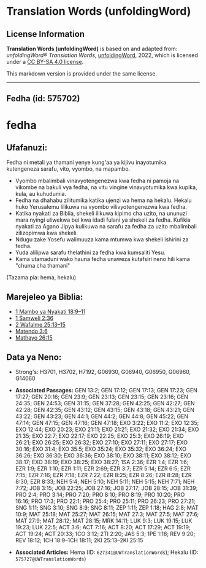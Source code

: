 # Translation Words (unfoldingWord)

## License Information

**Translation Words (unfoldingWord)** is based on and adapted from: _unfoldingWord® Translation Words_, [unfoldingWord](https://unfoldingword.org/utw), 2022, which is licensed under a [CC BY-SA 4.0 license](https://creativecommons.org/licenses/by-sa/4.0/legalcode.en).

This markdown version is provided under the same license.



--------------------------------

## Fedha (id: 575702)

fedha
=====

Ufafanuzi:
----------

Fedha ni metali ya thamani yenye kung'aa ya kijivu inayotumika kutengeneza sarafu, vito, vyombo, na mapambo.

* Vyombo mbalimbali vinavyotengenezwa kwa fedha ni pamoja na vikombe na bakuli vya fedha, na vitu vingine vinavyotumika kwa kupika, kula, au kuhudumia.
* Fedha na dhahabu zilitumika katika ujenzi wa hema na hekalu. Hekalu huko Yerusalemu lilikuwa na vyombo vilivyotengenezwa kwa fedha.
* Katika nyakati za Biblia, shekeli ilikuwa kipimo cha uzito, na ununuzi mara nyingi uliwekwa bei kwa idadi fulani ya shekeli za fedha. Kufikia nyakati za Agano Jipya kulikuwa na sarafu za fedha za uzito mbalimbali zilizopimwa kwa shekeli.
* Ndugu zake Yosefu walimuuza kama mtumwa kwa shekeli ishirini za fedha.
* Yuda alilipwa sarafu thelathini za fedha kwa kumsaliti Yesu.
* Kama utamaduni wako hauna fedha unaweza kutafsiri neno hili kama "chuma cha thamani"

(Tazama pia: hema, hekalu)

Marejeleo ya Biblia:
--------------------

* [1 Mambo ya Nyakati 18:9–11](https://ref.ly/1Chr18:9-1Chr18:11)
* [1 Samweli 2:36](https://ref.ly/1Sam2:36)
* [2 Wafalme 25:13–15](https://ref.ly/2Kgs25:13-2Kgs25:15)
* [Matendo 3:6](https://ref.ly/Acts3:6)
* [Mathayo 26:15](https://ref.ly/Matt26:15)

Data ya Neno:
-------------

* Strong's: H3701, H3702, H7192, G06930, G06940, G06950, G06960, G14060

* **Associated Passages:** GEN 13:2; GEN 17:12; GEN 17:13; GEN 17:23; GEN 17:27; GEN 20:16; GEN 23:9; GEN 23:13; GEN 23:15; GEN 23:16; GEN 24:35; GEN 24:53; GEN 31:15; GEN 37:28; GEN 42:25; GEN 42:27; GEN 42:28; GEN 42:35; GEN 43:12; GEN 43:15; GEN 43:18; GEN 43:21; GEN 43:22; GEN 43:23; GEN 44:1; GEN 44:2; GEN 44:8; GEN 45:22; GEN 47:14; GEN 47:15; GEN 47:16; GEN 47:18; EXO 3:22; EXO 11:2; EXO 12:35; EXO 12:44; EXO 20:23; EXO 21:11; EXO 21:21; EXO 21:32; EXO 21:34; EXO 21:35; EXO 22:7; EXO 22:17; EXO 22:25; EXO 25:3; EXO 26:19; EXO 26:21; EXO 26:25; EXO 26:32; EXO 27:10; EXO 27:11; EXO 27:17; EXO 30:16; EXO 31:4; EXO 35:5; EXO 35:24; EXO 35:32; EXO 36:24; EXO 36:26; EXO 36:30; EXO 36:36; EXO 38:10; EXO 38:11; EXO 38:12; EXO 38:17; EXO 38:19; EXO 38:25; EXO 38:27; 1SA 2:36; EZR 1:4; EZR 1:6; EZR 1:9; EZR 1:10; EZR 1:11; EZR 2:69; EZR 3:7; EZR 5:14; EZR 6:5; EZR 7:15; EZR 7:16; EZR 7:18; EZR 7:22; EZR 8:25; EZR 8:26; EZR 8:28; EZR 8:30; EZR 8:33; NEH 5:4; NEH 5:10; NEH 5:11; NEH 5:15; NEH 7:71; NEH 7:72; JOB 3:15; JOB 22:25; JOB 27:16; JOB 27:17; JOB 28:15; JOB 31:39; PRO 2:4; PRO 3:14; PRO 7:20; PRO 8:10; PRO 8:19; PRO 10:20; PRO 16:16; PRO 17:3; PRO 22:1; PRO 25:4; PRO 25:11; PRO 26:23; PRO 27:21; SNG 1:11; SNG 3:10; SNG 8:9; SNG 8:11; ZEP 1:11; ZEP 1:18; HAG 2:8; MAT 10:9; MAT 25:18; MAT 25:27; MAT 26:15; MAT 27:3; MAT 27:5; MAT 27:6; MAT 27:9; MAT 28:12; MAT 28:15; MRK 14:11; LUK 9:3; LUK 19:15; LUK 19:23; LUK 22:5; ACT 3:6; ACT 7:16; ACT 8:20; ACT 17:29; ACT 19:19; ACT 19:24; ACT 20:33; 1CO 3:12; 2TI 2:20; JAS 5:3; 1PE 1:18; REV 9:20; REV 18:12; 1CH 18:9–1CH 18:11; 2KI 25:13–2KI 25:15
* **Associated Articles:** Hema (ID: `627341@UWTranslationWords`); Hekalu (ID: `575727@UWTranslationWords`)

